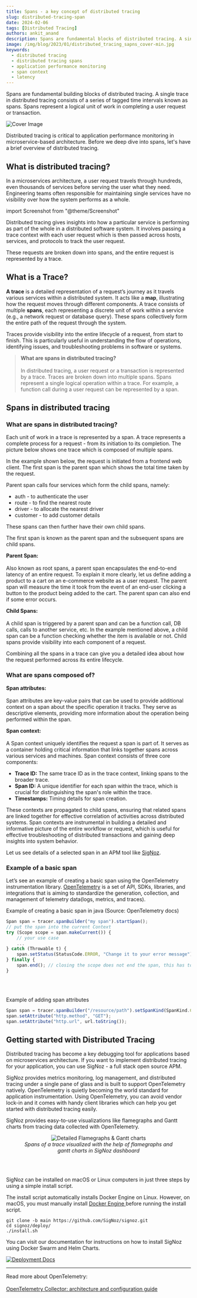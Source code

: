 ```yaml
---
title: Spans - a key concept of distributed tracing
slug: distributed-tracing-span
date: 2024-02-06
tags: [Distributed Tracing]
authors: ankit_anand
description: Spans are fundamental blocks of distributed tracing. A single trace in distributed tracing consists of a series of tagged time intervals known as spans...
image: /img/blog/2023/01/distributed_tracing_sapns_cover-min.jpg
keywords:
  - distributed tracing
  - distributed tracing spans
  - application performance monitoring
  - span context
  - latency
---
```

<head>
  <link rel="canonical" href="https://signoz.io/blog/distributed-tracing-span/"/>
</head>

Spans are fundamental building blocks of distributed tracing. A single trace in distributed tracing consists of a series of tagged time intervals known as spans. Spans represent a logical unit of work in completing a user request or transaction.

<!--truncate-->

![Cover Image](/img/blog/2023/01/distributed_tracing_sapns_cover.webp)

Distributed tracing is critical to application performance monitoring in microservice-based architecture. Before we deep dive into spans, let's have a brief overview of distributed tracing.

## What is distributed tracing?
In a microservices architecture, a user request travels through hundreds, even thousands of services before serving the user what they need. Engineering teams often responsible for maintaining single services have no visibility over how the system performs as a whole.

import Screenshot from "@theme/Screenshot"

<Screenshot
    alt="Microservices architecture"
    height={500}
    src="/img/blog/2021/12/fictional_ecommerce_microservices_architecture.webp"
    title="Microservice architecture of a fictional e-commerce application"
    width={700}
/>

Distributed tracing gives insights into how a particular service is performing as part of the whole in a distributed software system. It involves passing a trace context with each user request which is then passed across hosts, services, and protocols to track the user request.

These requests are broken down into spans, and the entire request is represented by a trace.

## What is a Trace?

**A trace** is a detailed representation of a request’s journey as it travels various services within a distributed system. It acts like a **map**, illustrating how the request moves through different components. A trace consists of multiple **spans**, each representing a discrete unit of work within a service (e.g., a network request or database query). These spans collectively form the entire path of the request through the system.

Traces provide visibility into the entire lifecycle of a request, from start to finish. This is particularly useful in understanding the flow of operations, identifying issues, and troubleshooting problems in software or systems.

> **What are spans in distributed tracing?**<br></br>
> In distributed tracing, a user request or a transaction is represented by a trace. Traces are broken down into multiple spans. Spans represent a single logical operation within a trace. For example, a function call during a user request can be represented by a span.

## Spans in distributed tracing

### What are spans in distributed tracing?
Each unit of work in a trace is represented by a span. A trace represents a complete process for a request - from its initiation to its completion. The picture below shows one trace which is composed of multiple spans.

In the example shown below, the request is initiated from a frontend web client. The first span is the parent span which shows the total time taken by the request.

Parent span calls four services which form the child spans, namely:

- auth - to authenticate the user
- route - to find the nearest route
- driver - to allocate the nearest driver
- customer - to add customer details

These spans can then further have their own child spans.

<Screenshot
    alt="A complete trace consisting of multiple spans"
    height={500}
    src="/img/blog/2021/12/trace_spans.webp"
    title="A sample trace demonstrating a request initiated by a frontend web client."
    width={700}
/>

The first span is known as the parent span and the subsequent spans are child spans. 

**Parent Span:**<br></br>
Also known as root spans, a parent span encapsulates the end-to-end latency of an entire request. To explain it more clearly, let us define adding a product to a cart on an e-commerce website as a user request. The parent span will measure the time it took from the event of an end-user clicking a button to the product being added to the cart. The parent span can also end if some error occurs.

**Child Spans:**<br></br>
A child span is triggered by a parent span and can be a function call, DB calls, calls to another service, etc. In the example mentioned above, a child span can be a function checking whether the item is available or not. Child spans provide visibility into each component of a request.

Combining all the spans in a trace can give you a detailed idea about how the request performed across its entire lifecycle.

### What are spans composed of?

**Span attributes:**<br></br> Span attributes are key-value pairs that can be used to provide additional context on a span about the specific operation it tracks. They serve as descriptive elements, providing more information about the operation being performed within the span.

**Span context:**<br></br> A Span context uniquely identifies the request a span is part of. It serves as a container holding critical information that links together spans across various services and machines. Span context consists of three core components: 

- **Trace ID:** The same trace ID as in the trace context, linking spans to the broader trace.
- **Span ID:** A unique identifier for each span within the trace, which is crucial for distinguishing the span's role within the trace.
- **Timestamps:** Timing details for span creation.

These contexts are propagated to child spans, ensuring that related spans are linked together for effective correlation of activities across distributed systems. Span contexts are instrumental in building a detailed and informative picture of the entire workflow or request, which is useful for effective troubleshooting of distributed transactions and gaining deep insights into system behavior.

Let us see details of a selected span in an APM tool like [SigNoz](https://signoz.io/).

<Screenshot
    alt="Span attributes"
    height={500}
    src="/img/blog/2021/12/span_attributes1.webp"
    title="Span attributes: Details associated with a span captured by SigNoz"
    width={700}
/>

### Example of a basic span
Let’s see an example of creating a basic span using the OpenTelemetry instrumentation library. <a href = "https://opentelemetry.io/" rel="noopener noreferrer nofollow" target="_blank" >OpenTelemetry</a> is a set of API, SDKs, libraries, and integrations that is aiming to standardize the generation, collection, and management of telemetry data(logs, metrics, and traces).

Example of creating a basic span in java (Source: OpenTelemetry docs)

```jsx
Span span = tracer.spanBuilder("my span").startSpan();
// put the span into the current Context
try (Scope scope = span.makeCurrent()) {
	// your use case
	...
} catch (Throwable t) {
    span.setStatus(StatusCode.ERROR, "Change it to your error message");
} finally {
    span.end(); // closing the scope does not end the span, this has to be done manually
}
```
<br></br>

Example of adding span attributes
```jsx
Span span = tracer.spanBuilder("/resource/path").setSpanKind(SpanKind.CLIENT).startSpan();
span.setAttribute("http.method", "GET");
span.setAttribute("http.url", url.toString());
```

## Getting started with Distributed Tracing

Distributed tracing has become a key debugging tool for applications based on microservices architecture. If you want to implement distributed tracing for your application, you can use SigNoz - a full stack open source APM. 

SigNoz provides metrics monitoring, log management, and distributed tracing under a single pane of glass and is built to support OpenTelemetry natively. OpenTelemetry is quietly becoming the world standard for application instrumentation. Using OpenTelemetry, you can avoid vendor lock-in and it comes with handy client libraries which can help you get started with distributed tracing easily.

SigNoz provides easy-to-use visualizations like flamegraphs and Gantt charts from tracing data collected with OpenTelemetry.

<figure data-zoomable align='center'>
    <img src="/img/blog/common/signoz_flamegraphs.webp" alt="Detailed Flamegraphs & Gantt charts"/>
    <figcaption><i>Spans of a trace visualized with the help of flamegraphs and gantt charts in SigNoz dashboard</i></figcaption>
</figure>

<br></br>

SigNoz can be installed on macOS or Linux computers in just three steps by using a simple install script.

The install script automatically installs Docker Engine on Linux. However, on macOS, you must manually install <a href = "https://docs.docker.com/engine/install/" rel="noopener noreferrer nofollow" target="_blank" > Docker Engine </a> before running the install script.

```
git clone -b main https://github.com/SigNoz/signoz.git
cd signoz/deploy/
./install.sh
```

You can visit our documentation for instructions on how to install SigNoz using Docker Swarm and Helm Charts.


[![Deployment Docs](/img/blog/common/deploy_docker_documentation.webp)](https://signoz.io/docs/install/)

---

Read more about OpenTelemetry:<br></br>
[OpenTelemetry Collector: architecture and configuration guide](https://signoz.io/blog/opentelemetry-collector-complete-guide/)<br></br>








